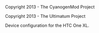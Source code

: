 Copyright 2013 - The CyanogenMod Project

Copyright 2013 - The Ultimatum Project

Device configuration for the HTC One XL.

